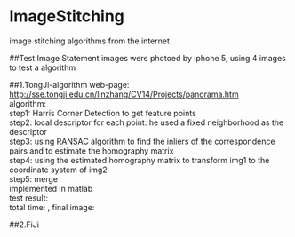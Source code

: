 # ImageStitching
image stitching algorithms from the internet

##Test Image Statement
images were photoed by iphone 5, using 4 images to test a algorithm

##1.TongJi-algorithm
web-page: http://sse.tongji.edu.cn/linzhang/CV14/Projects/panorama.htm<br>
algorithm:<br>
step1: Harris Corner Detection to get feature points<br>
step2: local descriptor for each point: he used a fixed neighborhood as the descriptor<br>
step3: using RANSAC algorithm to find the inliers of the correspondence pairs and to estimate the homography matrix<br>
step4: using the estimated homography matrix to transform img1 to the coordinate system of img2<br>
step5: merge<br>
implemented in matlab<br>
test result:<br>
total time:  , final image: <br>

##2.FiJi
